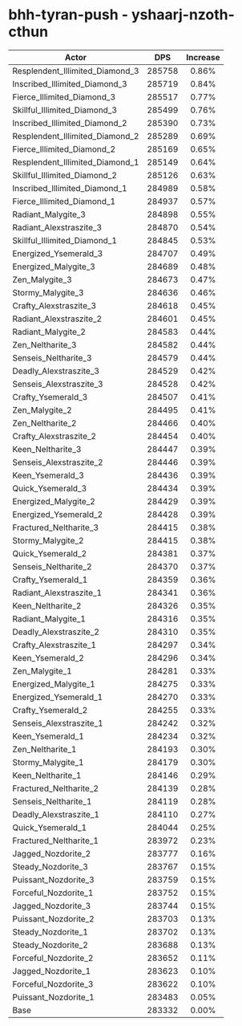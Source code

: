 # bhh-tyran-push - yshaarj-nzoth-cthun
| Actor | DPS | Increase |
|---|:---:|:---:|
|Resplendent_Illimited_Diamond_3|285758|0.86%|
|Inscribed_Illimited_Diamond_3|285719|0.84%|
|Fierce_Illimited_Diamond_3|285517|0.77%|
|Skillful_Illimited_Diamond_3|285499|0.76%|
|Inscribed_Illimited_Diamond_2|285390|0.73%|
|Resplendent_Illimited_Diamond_2|285289|0.69%|
|Fierce_Illimited_Diamond_2|285169|0.65%|
|Resplendent_Illimited_Diamond_1|285149|0.64%|
|Skillful_Illimited_Diamond_2|285126|0.63%|
|Inscribed_Illimited_Diamond_1|284989|0.58%|
|Fierce_Illimited_Diamond_1|284937|0.57%|
|Radiant_Malygite_3|284898|0.55%|
|Radiant_Alexstraszite_3|284870|0.54%|
|Skillful_Illimited_Diamond_1|284845|0.53%|
|Energized_Ysemerald_3|284707|0.49%|
|Energized_Malygite_3|284689|0.48%|
|Zen_Malygite_3|284673|0.47%|
|Stormy_Malygite_3|284636|0.46%|
|Crafty_Alexstraszite_3|284618|0.45%|
|Radiant_Alexstraszite_2|284601|0.45%|
|Radiant_Malygite_2|284583|0.44%|
|Zen_Neltharite_3|284582|0.44%|
|Senseis_Neltharite_3|284579|0.44%|
|Deadly_Alexstraszite_3|284529|0.42%|
|Senseis_Alexstraszite_3|284528|0.42%|
|Crafty_Ysemerald_3|284507|0.41%|
|Zen_Malygite_2|284495|0.41%|
|Zen_Neltharite_2|284466|0.40%|
|Crafty_Alexstraszite_2|284454|0.40%|
|Keen_Neltharite_3|284447|0.39%|
|Senseis_Alexstraszite_2|284446|0.39%|
|Keen_Ysemerald_3|284436|0.39%|
|Quick_Ysemerald_3|284434|0.39%|
|Energized_Malygite_2|284429|0.39%|
|Energized_Ysemerald_2|284428|0.39%|
|Fractured_Neltharite_3|284415|0.38%|
|Stormy_Malygite_2|284415|0.38%|
|Quick_Ysemerald_2|284381|0.37%|
|Senseis_Neltharite_2|284370|0.37%|
|Crafty_Ysemerald_1|284359|0.36%|
|Radiant_Alexstraszite_1|284341|0.36%|
|Keen_Neltharite_2|284326|0.35%|
|Radiant_Malygite_1|284316|0.35%|
|Deadly_Alexstraszite_2|284310|0.35%|
|Crafty_Alexstraszite_1|284297|0.34%|
|Keen_Ysemerald_2|284296|0.34%|
|Zen_Malygite_1|284281|0.33%|
|Energized_Malygite_1|284275|0.33%|
|Energized_Ysemerald_1|284270|0.33%|
|Crafty_Ysemerald_2|284255|0.33%|
|Senseis_Alexstraszite_1|284242|0.32%|
|Keen_Ysemerald_1|284234|0.32%|
|Zen_Neltharite_1|284193|0.30%|
|Stormy_Malygite_1|284179|0.30%|
|Keen_Neltharite_1|284146|0.29%|
|Fractured_Neltharite_2|284139|0.28%|
|Senseis_Neltharite_1|284119|0.28%|
|Deadly_Alexstraszite_1|284110|0.27%|
|Quick_Ysemerald_1|284044|0.25%|
|Fractured_Neltharite_1|283972|0.23%|
|Jagged_Nozdorite_2|283777|0.16%|
|Steady_Nozdorite_3|283767|0.15%|
|Puissant_Nozdorite_3|283759|0.15%|
|Forceful_Nozdorite_1|283752|0.15%|
|Jagged_Nozdorite_3|283744|0.15%|
|Puissant_Nozdorite_2|283703|0.13%|
|Steady_Nozdorite_1|283702|0.13%|
|Steady_Nozdorite_2|283688|0.13%|
|Forceful_Nozdorite_2|283652|0.11%|
|Jagged_Nozdorite_1|283623|0.10%|
|Forceful_Nozdorite_3|283622|0.10%|
|Puissant_Nozdorite_1|283483|0.05%|
|Base|283332|0.00%|
